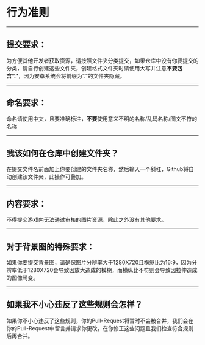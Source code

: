 # 行为准则

---

## 提交要求：

为方便其他开发者获取资源，请按照文件夹分类提交，如果仓库中没有你要提交的分类，请自行创建这些文件夹，创建格式文件夹时请使用大写并注意**不要包含“.”**，因为安卓系统会将前缀为“.”的文件夹隐藏。

---

## 命名要求：

命名请使用中文，且要准确标注，**不要**使用意义不明的名称/乱码名称/图文不符的名称

---

## 我该如何在仓库中创建文件夹？

在提交文件名前面加上你要创建的文件夹名称，然后输入一个斜杠，Github将自动创建该文件夹，此操作可叠加。

---

## 内容要求：

不得提交游戏内无法通过审核的图片资源，除此之外没有其他要求。

---

## 对于背景图的特殊要求：

如果你要提交背景图，请确保图片分辨率大于1280X720且横纵比为16:9，因为分辨率低于1280X720会导致因放大造成的模糊，而横纵比不符则会导致因拉伸造成的图像畸变。

---

## 如果我不小心违反了这些规则会怎样？

如果你不小心违反了这些规则，你的Pull-Request将暂时不会被合并，我们会在你的Pull-Request中留言并请求你更改，在你修正这些问题且我们检查符合规则后再合并。
